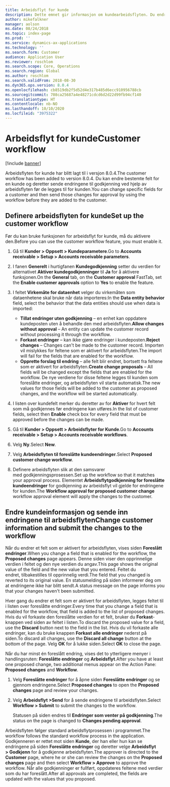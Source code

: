 ```yaml
---
title: Arbeidsflyt for kunde
description: Dette emnet gir informasjon om kundearbeidsflyten. Du endrer bestemte felt for en kunde og deretter sende endringene til godkjenning ved hjelp av arbeidsflyten før de legges til for kunden.
author: mikefalkner
manager: aolson
ms.date: 08/24/2018
ms.topic: index-page
ms.prod: ''
ms.service: dynamics-ax-applications
ms.technology: ''
ms.search.form: Customer
audience: Application User
ms.reviewer: roschlom
ms.search.scope: Core, Operations
ms.search.region: Global
ms.author: roschlom
ms.search.validFrom: 2018-08-30
ms.dyn365.ops.version: 8.0.4
ms.openlocfilehash: cb8519db2f5d52d4e317b485d6ecc910956788cb
ms.sourcegitcommit: 708ca25687a4e48271cdcd6d2d22d99fb94cf140
ms.translationtype: HT
ms.contentlocale: nb-NO
ms.lasthandoff: 10/10/2020
ms.locfileid: "3975322"
---
```

# <a name="customer-workflow"></a><span data-ttu-id="12cac-104">Arbeidsflyt for kunde</span><span class="sxs-lookup"><span data-stu-id="12cac-104">Customer workflow</span></span>

[!include [banner](../includes/banner.md)]

<span data-ttu-id="12cac-105">Arbeidsflyten for kunde har blitt lagt til i versjon 8.0.4.</span><span class="sxs-lookup"><span data-stu-id="12cac-105">The customer workflow has been added to version 8.0.4.</span></span> <span data-ttu-id="12cac-106">Du kan endre bestemte felt for en kunde og deretter sende endringene til godkjenning ved hjelp av arbeidsflyten før de legges til for kunden.</span><span class="sxs-lookup"><span data-stu-id="12cac-106">You can change specific fields for a customer and then send those changes for approval by using the workflow before they are added to the customer.</span></span>

## <a name="set-up-the-customer-workflow"></a><span data-ttu-id="12cac-107">Definere arbeidsflyten for kunde</span><span class="sxs-lookup"><span data-stu-id="12cac-107">Set up the customer workflow</span></span>

<span data-ttu-id="12cac-108">Før du kan bruke funksjonen for arbeidsflyt for kunde, må du aktivere den.</span><span class="sxs-lookup"><span data-stu-id="12cac-108">Before you can use the customer workflow feature, you must enable it.</span></span>

1. <span data-ttu-id="12cac-109">Gå til **Kunder \> Oppsett \> Kundeparametere**.</span><span class="sxs-lookup"><span data-stu-id="12cac-109">Go to **Accounts receivable \> Setup \> Accounts receivable parameters**.</span></span>
2. <span data-ttu-id="12cac-110">I fanen **Generelt** i hurtigfanen **Kundegodkjenning** setter du verdien for alternativet **Aktiver kundegodkjenninger** til **Ja** for å aktivere funksjonen.</span><span class="sxs-lookup"><span data-stu-id="12cac-110">On the **General** tab, on the **Customer approval** FastTab, set the **Enable customer approvals** option to **Yes** to enable the feature.</span></span>
3. <span data-ttu-id="12cac-111">I feltet **Virkemåte for dataenhet** velger du virkemåten som dataenhetene skal bruke når data importeres:</span><span class="sxs-lookup"><span data-stu-id="12cac-111">In the **Data entity behavior** field, select the behavior that the data entities should use when data is imported:</span></span>

    - <span data-ttu-id="12cac-112">**Tillat endringer uten godkjenning** – en enhet kan oppdatere kundeposten uten å behandle den med arbeidsflyten.</span><span class="sxs-lookup"><span data-stu-id="12cac-112">**Allow changes without approval** – An entity can update the customer record without processing it through the workflow.</span></span>
    - <span data-ttu-id="12cac-113">**Forkast endringer** – kan ikke gjøre endringer i kundeposten.</span><span class="sxs-lookup"><span data-stu-id="12cac-113">**Reject changes** – Changes can't be made to the customer record.</span></span> <span data-ttu-id="12cac-114">Importen vil mislykkes for feltene som er aktivert for arbeidsflyten.</span><span class="sxs-lookup"><span data-stu-id="12cac-114">The import will fail for the fields that are enabled for the workflow.</span></span>
    - <span data-ttu-id="12cac-115">**Opprette forslag til endring** – alle felt blir endret, bortsett fra feltene som er aktivert for arbeidsflyten.</span><span class="sxs-lookup"><span data-stu-id="12cac-115">**Create change proposals** – All fields will be changed except the fields that are enabled for the workflow.</span></span> <span data-ttu-id="12cac-116">De nye verdiene for disse feltene legges til kunden som foreslåtte endringer, og arbeidsflyten vil starte automatisk.</span><span class="sxs-lookup"><span data-stu-id="12cac-116">The new values for those fields will be added to the customer as proposed changes, and the workflow will be started automatically.</span></span>

4. <span data-ttu-id="12cac-117">I listen over kundefelt merker du deretter av for **Aktiver** for hvert felt som må godkjennes før endringene kan utføres.</span><span class="sxs-lookup"><span data-stu-id="12cac-117">In the list of customer fields, select then **Enable** check box for every field that must be approved before the changes can be made.</span></span>
5. <span data-ttu-id="12cac-118">Gå til **Kunder \> Oppsett \> Arbeidsflyter for Kunde**.</span><span class="sxs-lookup"><span data-stu-id="12cac-118">Go to **Accounts receivable \> Setup \> Accounts receivable workflows**.</span></span>
6. <span data-ttu-id="12cac-119">Velg **Ny**.</span><span class="sxs-lookup"><span data-stu-id="12cac-119">Select **New**.</span></span>
7. <span data-ttu-id="12cac-120">Velg **Arbeidsflyten til foreslåtte kundeendringer**.</span><span class="sxs-lookup"><span data-stu-id="12cac-120">Select **Proposed customer change workflow**.</span></span> 
8. <span data-ttu-id="12cac-121">Definere arbeidsflyten slik at den samsvarer med godkjenningsprosessen.</span><span class="sxs-lookup"><span data-stu-id="12cac-121">Set up the workflow so that it matches your approval process.</span></span> <span data-ttu-id="12cac-122">Elementet **Arbeidsflytgodkjenning for foreslåtte kundeendringer** for godkjenning av arbeidsflyt vil gjelde for endringene for kunden.</span><span class="sxs-lookup"><span data-stu-id="12cac-122">The **Workflow approval for proposed customer change** workflow approval element will apply the changes to the customer.</span></span>

## <a name="change-customer-information-and-submit-the-changes-to-the-workflow"></a><span data-ttu-id="12cac-123">Endre kundeinformasjon og sende inn endringene til arbeidsflyten</span><span class="sxs-lookup"><span data-stu-id="12cac-123">Change customer information and submit the changes to the workflow</span></span>

<span data-ttu-id="12cac-124">Når du endrer et felt som er aktivert for arbeidsflyten, vises siden **Foreslått endringer**.</span><span class="sxs-lookup"><span data-stu-id="12cac-124">When you change a field that is enabled for the workflow, the **Proposed changes** page appears.</span></span> <span data-ttu-id="12cac-125">Denne siden viser den opprinnelige verdien i feltet og den nye verdien du angav.</span><span class="sxs-lookup"><span data-stu-id="12cac-125">This page shows the original value of the field and the new value that you entered.</span></span> <span data-ttu-id="12cac-126">Feltet du endret, tilbakestilles til opprinnelig verdi.</span><span class="sxs-lookup"><span data-stu-id="12cac-126">The field that you changed is reverted to its original value.</span></span> <span data-ttu-id="12cac-127">En statusmelding på siden informerer deg om at endringene ikke har blitt sendt.</span><span class="sxs-lookup"><span data-stu-id="12cac-127">A status message on the page informs you that your changes haven't been submitted.</span></span>

<span data-ttu-id="12cac-128">Hver gang du endrer et felt som er aktivert for arbeidsflyten, legges feltet til i listen over foreslåtte endringer.</span><span class="sxs-lookup"><span data-stu-id="12cac-128">Every time that you change a field that is enabled for the workflow, that field is added to the list of proposed changes.</span></span> <span data-ttu-id="12cac-129">Hvis du vil forkaste den foreslåtte verdien for et felt, bruker du **Forkast**-knappen ved siden av feltet i listen.</span><span class="sxs-lookup"><span data-stu-id="12cac-129">To discard the proposed value for a field, use the **Discard** button next to the field in the list.</span></span> <span data-ttu-id="12cac-130">Hvis du vil forkaste alle endringer, kan du bruke knappen **Forkast alle endringer** nederst på siden.</span><span class="sxs-lookup"><span data-stu-id="12cac-130">To discard all changes, use the **Discard all change** button at the bottom of the page.</span></span> <span data-ttu-id="12cac-131">Velg **OK** for å lukke siden.</span><span class="sxs-lookup"><span data-stu-id="12cac-131">Select **OK** to close the page.</span></span>

<span data-ttu-id="12cac-132">Når du har minst én foreslått endring, vises det to ytterligere menyer i handlingsruten: **Foreslåtte endringer** og **Arbeidsflyt**.</span><span class="sxs-lookup"><span data-stu-id="12cac-132">After you have at least one proposed change, two additional menus appear on the Action Pane: **Proposed changes** and **Workflow**.</span></span>

1. <span data-ttu-id="12cac-133">Velg **Foreslåtte endringer** for å åpne siden **Foreslåtte endringer** og se gjennom endringene.</span><span class="sxs-lookup"><span data-stu-id="12cac-133">Select **Proposed changes** to open the **Proposed changes** page and review your changes.</span></span>
2. <span data-ttu-id="12cac-134">Velg **Arbeidsflyt \>Send** for å sende endringene til arbeidsflyten.</span><span class="sxs-lookup"><span data-stu-id="12cac-134">Select **Workflow \> Submit** to submit the changes to the workflow.</span></span>

    <span data-ttu-id="12cac-135">Statusen på siden endres til **Endringer som venter på godkjenning**.</span><span class="sxs-lookup"><span data-stu-id="12cac-135">The status on the page is changed to **Changes pending approval**.</span></span>

<span data-ttu-id="12cac-136">Arbeidsflyten følger standard arbeidsflytprosessen i programmet.</span><span class="sxs-lookup"><span data-stu-id="12cac-136">The workflow follows the standard workflow process in the application.</span></span> <span data-ttu-id="12cac-137">Godkjenneren er rettet mot siden **Kunde**, der han eller hun kan se endringene på siden **Foreslåtte endringer** og deretter velge **Arbeidsflyt \> Godkjenn** for å godkjenne arbeidsflyten.</span><span class="sxs-lookup"><span data-stu-id="12cac-137">The approver is directed to the **Customer** page, where he or she can review the changes on the **Proposed changes** page and then select **Workflow \> Approve** to approve the workflow.</span></span> <span data-ttu-id="12cac-138">Når alle godkjenninger er fullført, oppdateres feltene med verdier som du har foreslått.</span><span class="sxs-lookup"><span data-stu-id="12cac-138">After all approvals are completed, the fields are updated with the values that you proposed.</span></span>
